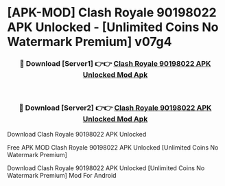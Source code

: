 # [APK-MOD] Clash Royale 90198022 APK Unlocked - [Unlimited Coins No Watermark Premium] v07g4



<div align="center">
<h3>🔴 Download [Server1] 👉👉 <a href="https://momento.my/?title=Clash_Royale_90198022_APK_Unlocked">Clash Royale 90198022 APK Unlocked Mod Apk</a></h3><br>

<h3>🔴 Download [Server2] 👉👉 <a href="https://momento.my/?title=Clash_Royale_90198022_APK_Unlocked">Clash Royale 90198022 APK Unlocked Mod Apk</a></h3>
</div>



Download Clash Royale 90198022 APK Unlocked 

Free APK MOD Clash Royale 90198022 APK Unlocked [Unlimited Coins No Watermark Premium]

Download Clash Royale 90198022 APK Unlocked [Unlimited Coins No Watermark Premium] Mod For Android
